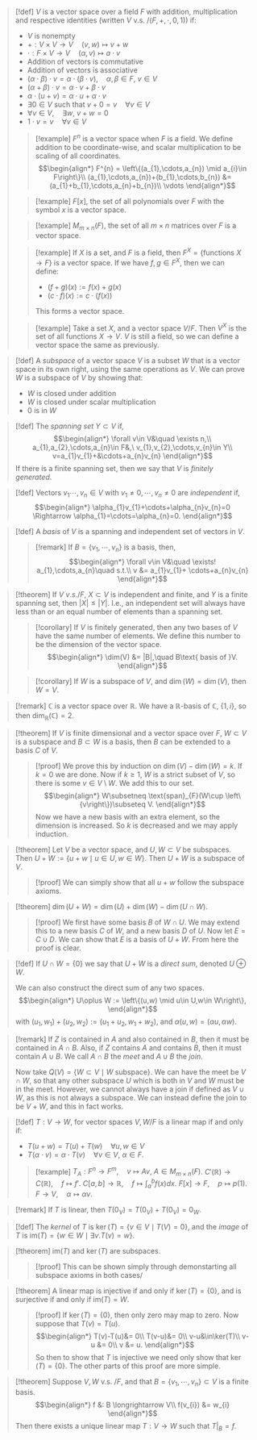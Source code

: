 >[!def]
>$V$ is a vector space over a field $F$ with addition, multiplication and respective identities (written $V\text{ v.s. } / (F,+,\cdot,0,1)$) if:
>- $V$ is nonempty
>- $+ : V\times V \longrightarrow V\quad (v,w) \longmapsto v+w$
>- $\cdot : F\times V \longrightarrow V\quad (\alpha,v) \longmapsto a\cdot v$
>- Addition of vectors is commutative
>- Addition of vectors is associative
>- $(\alpha\cdot \beta) \cdot v = \alpha\cdot(\beta\cdot v),\quad\alpha,\beta\in F,\ v\in V$
>- $(\alpha+\beta)\cdot v = \alpha\cdot v + \beta\cdot v$
>- $\alpha\cdot(u+v) = \alpha\cdot u + \alpha\cdot v$
>- $\exists 0\in V$ such that $v+0=v\quad\forall v\in V$
>- $\forall v\in V,\quad \exists w,\ v+w=0$
>- $1\cdot v = v\quad\forall v\in V$
> 
>>[!example]
>>$F^{n}$ is a vector space when $F$ is a field.
>>We define addition to be coordinate-wise, and scalar multiplication to be scaling of all coordinates.
>>$$\begin{align*}
>>F^{n} = \left\{(a_{1},\cdots,a_{n}) \mid a_{i}\in F\right\}\\
>>(a_{1},\cdots,a_{n})+(b_{1},\cdots,b_{n}) &= (a_{1}+b_{1},\cdots,a_{n}+b_{n})\\
>>\vdots
> \end{align*}$$
> 
>>[!example]
>>$F[x]$, the set of all polynomials over $F$ with the symbol $x$ is a vector space.
> 
>>[!example]
>>$M_{m\times n}(F)$, the set of all $m\times n$ matrices over $F$ is a vector space.
> 
>>[!example]
>>If $X$ is a set, and $F$ is a field, then $F^{X} = \left\{\text{functions }X\longrightarrow F\right\}$ is a vector space.
>>If we have $f,g\in F^{X}$, then we can define:
>>- $(f+g)(x) := f(x) + g(x)$
>>- $(c\cdot f)(x) := c\cdot(f(x))$
>>
>>This forms a vector space.
> 
> 
>>[!example]
>>Take a set $X$, and a vector space $V/ F$.
>>Then $V^{X}$ is the set of all functions $X \longrightarrow V$.
>>$V$ is still a field, so we can define a vector space the same as previously.

>[!def]
>A *subspace* of a vector space $V$ is a subset $W$ that is a vector space in its own right, using the same operations as $V$.
>We can prove $W$ is a subspace of $V$ by showing that:
>- $W$ is closed under addition
>- $W$ is closed under scalar multiplication
>- $0$ is in $W$

>[!def]
>The *spanning set* $Y\subset V$ if,
>$$\begin{align*}
>\forall v\in V&\quad \exists n,\\
>a_{1},a_{2},\cdots,a_{n}\in F&,\ v_{1},v_{2},\cdots,v_{n}\in Y\\ v=a_{1}v_{1}+&\cdots+a_{n}v_{n}
>\end{align*}$$
>If there is a finite spanning set, then we say that $V$ is *finitely generated*.

>[!def]
>Vectors $v_{1}\cdots,v_{n}\in V$ with $v_{1}\ne 0,\cdots,v_{n}\ne 0$ are *independent* if,
>$$\begin{align*}
>\alpha_{1}v_{1}+\cdots+\alpha_{n}v_{n}=0 \Rightarrow \alpha_{1}=\cdots=\alpha_{n}=0.
>\end{align*}$$

>[!def]
>A *basis* of $V$ is a spanning and independent set of vectors in $V$.
> 
>>[!remark]
>>If $B = \left\{v_{1},\cdots,v_{n}\right\}$ is a basis, then,
>>$$\begin{align*}
>>\forall v\in V&\quad \exists! a_{1},\cdots,a_{n}\quad s.t.\\
>>v &= a_{1}v_{1}+ \cdots+a_{n}v_{n}
>>\end{align*}$$
> 

>[!theorem]
>If $V\ v.s. / F$, $X\subset V$ is independent and finite, and $Y$ is a finite spanning set, then $|X|\le|Y|$.
>I.e., an independent set will always have less than or an equal number of elements than a spanning set.
>
>>[!corollary]
>>If $V$ is finitely generated, then any two bases of $V$ have the same number of elements. We define this number to be the dimension of the vector space.
>>$$\begin{align*}
>>\dim(V) &= |B|,\quad B\text{ basis of }V.
>>\end{align*}$$
>
>>[!corollary]
>>If $W$ is a subspace of $V$, and $\dim(W) = \dim(V)$, then $W=V$.

>[!remark]
>$\mathbb{C}$ is a vector space over $\mathbb{R}$. We have a $\mathbb{R}$-basis of $\mathbb{C}$, $\left\{1, i\right\}$, so then $\dim_\mathbb{R}(\mathbb{C}) = 2$.

>[!theorem]
>If $V$ is finite dimensional and a vector space over $F$, $W\subset V$ is a subspace and $B\subset W$ is a basis, then $B$ can be extended to a basis $C$ of $V$.
>>[!proof]
>>We prove this by induction on $\dim(V)-\dim(W)=k$. If $k=0$ we are done.
>>Now if $k\ge 1$, $W$ is a strict subset of $V$, so there is some $v\in V\setminus W$. We add this to our set.
>>$$\begin{align*}
>>W\subsetneq \text{span}_{F}(W\cup \left\{v\right\})\subseteq V.
>>\end{align*}$$
>>Now we have a new basis with an extra element, so the dimension is increased. So $k$ is decreased and we may apply induction.

>[!theorem]
>Let $V$ be a vector space, and $U,W\subset V$ be subspaces.
>Then $U+W := \left\{u+w \mid u\in U,w\in W\right\}$.
>Then $U+W$ is a subspace of $V$.
>
>>[!proof]
>>We can simply show that all $u+w$ follow the subspace axioms.

>[!theorem]
>$\dim(U+W) = \dim(U) + \dim(W) - \dim(U\cap W)$.
>
>>[!proof]
>>We first have some basis $B$ of $W\cap U$. We may extend this to a new basis $C$ of $W$, and a new basis $D$ of $U$.
>>Now let $E = C\cup D$. We can show that $E$ is a basis of $U+W$.
>>From here the proof is clear.

>[!def]
>If $U\cap W = \left\{0\right\}$ we say that $U+W$ is a *direct sum*, denoted $U\oplus W$.
>
>We can also construct the direct sum of any two spaces.
>$$\begin{align*}
>U\oplus W := \left\{(u,w) \mid u\in U,w\in W\right\},
>\end{align*}$$
>with $(u_{1}, w_{1}) + (u_{2}, w_{2}) := (u_{1} + u_{2}, w_{1} + w_{2})$, and $\alpha(u, w) = (\alpha u, \alpha w)$.

>[!remark]
>If $Z$ is contained in $A$ and also contained in $B$, then it must be contained in $A\cap B$. Also, if $Z$ contains $A$ and contains $B$, then it must contain $A\cup B$. We call $A\cap B$ the *meet* and $A\cup B$ the *join*.
>
>Now take $Q(V) = \left\{W\subset V \mid W\text{ subspace}\right\}$.
>We can have the meet be $V\cap W$, so that any other subspace $U$ which is both in $V$ and $W$ must be in the meet.
>However, we cannot always have a join if defined as $V\cup W$, as this is not always a subspace. We can instead define the join to be $V+W$, and this in fact works.

>[!def]
>$T : V \longrightarrow W$, for vector spaces $V,W/F$ is a linear map if and only if:
>- $T(u+w) = T(u) + T(w)\quad\forall u,w\in V$
>- $T(\alpha\cdot v) = \alpha\cdot T(v)\quad\forall v\in V,\ \alpha\in F$.
> 
>>[!example]
>>$T_{A} : F^{n} \longrightarrow F^{m},\quad v\longmapsto Av,\ A\in M_{m\times n}(F)$.
>>$C'(\mathbb{R}) \longrightarrow C(\mathbb{R}),\quad f\longmapsto f'$.
>>$C[a,b] \longrightarrow \mathbb{R},\quad f\longmapsto \int_{a}^{b}f(x)dx$.
>>$F[x] \longrightarrow F,\quad p\longmapsto p(1)$.
>>$F\longrightarrow V,\quad \alpha\longmapsto \alpha v$.

>[!remark]
>If $T$ is linear, then $T(0_{V}) = T(0_{V}) + T(0_{V}) = 0_{W}$.

>[!def]
>The *kernel* of $T$ is $\ker(T) = \left\{v\in V \mid T(V)=0\right\}$, and the *image* of $T$ is $\text{im}(T) = \left\{w\in W \mid \exists v.T(v)=w\right\}$.


>[!theorem]
>$\text{im}(T)$ and $\ker(T)$ are subspaces.
>
>>[!proof]
>>This can be shown simply through demonstarting all subspace axioms in both cases/

>[!theorem]
>A linear map is injective if and only if $\ker(T) = \left\{0\right\}$, and is surjective if and only if $\text{im}(T) = W$.
>
>>[!proof]
>>If $\ker(T)=\left\{0\right\}$, then only zero may map to zero.
>>Now suppose that $T(v)=T(u)$.
>>$$\begin{align*}
>>T(v)-T(u)&= 0\\
>>T(v-u)&= 0\\
>>v-u&\in\ker(T)\\
>>v-u &= 0\\
>>v &= u.
>>\end{align*}$$
>>So then to show that $T$ is injective we need only show that $\ker(T)=\left\{0\right\}$.
>>The other parts of this proof are more simple.

>[!theorem]
>Suppose $V,W$ v.s. $/F$, and that $B = \left\{v_{1},\cdots,v_{n}\right\}\subset V$ is a finite basis.
>$$\begin{align*}
>f &: B \longrightarrow V\\
>f(v_{i}) &= w_{i}
>\end{align*}$$
>Then there exists a unique linear map $T : V \longrightarrow W$ such that $T|_{B} = f$.